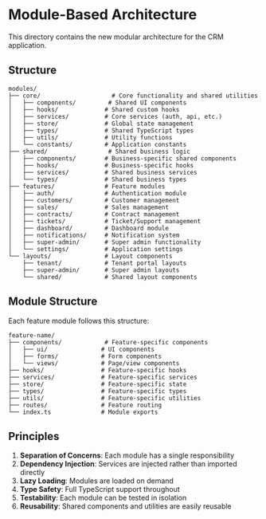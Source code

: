# Module-Based Architecture

This directory contains the new modular architecture for the CRM application.

## Structure

```
modules/
├── core/                    # Core functionality and shared utilities
│   ├── components/         # Shared UI components
│   ├── hooks/             # Shared custom hooks
│   ├── services/          # Core services (auth, api, etc.)
│   ├── store/             # Global state management
│   ├── types/             # Shared TypeScript types
│   ├── utils/             # Utility functions
│   └── constants/         # Application constants
├── shared/                 # Shared business logic
│   ├── components/        # Business-specific shared components
│   ├── hooks/             # Business-specific hooks
│   ├── services/          # Shared business services
│   └── types/             # Shared business types
├── features/              # Feature modules
│   ├── auth/              # Authentication module
│   ├── customers/         # Customer management
│   ├── sales/             # Sales management
│   ├── contracts/         # Contract management
│   ├── tickets/           # Ticket/Support management
│   ├── dashboard/         # Dashboard module
│   ├── notifications/     # Notification system
│   ├── super-admin/       # Super admin functionality
│   └── settings/          # Application settings
└── layouts/               # Layout components
    ├── tenant/            # Tenant portal layouts
    ├── super-admin/       # Super admin layouts
    └── shared/            # Shared layout components
```

## Module Structure

Each feature module follows this structure:

```
feature-name/
├── components/            # Feature-specific components
│   ├── ui/               # UI components
│   ├── forms/            # Form components
│   └── views/            # Page/view components
├── hooks/                # Feature-specific hooks
├── services/             # Feature-specific services
├── store/                # Feature-specific state
├── types/                # Feature-specific types
├── utils/                # Feature-specific utilities
├── routes/               # Feature routing
└── index.ts              # Module exports
```

## Principles

1. **Separation of Concerns**: Each module has a single responsibility
2. **Dependency Injection**: Services are injected rather than imported directly
3. **Lazy Loading**: Modules are loaded on demand
4. **Type Safety**: Full TypeScript support throughout
5. **Testability**: Each module can be tested in isolation
6. **Reusability**: Shared components and utilities are easily reusable
